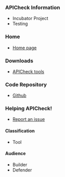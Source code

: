 ### APICheck Information
* Incubator Project
* Testing

### Home
* [Home page](https://bbva.github.io/apicheck/)

### Downloads
* [APICheck tools](https://github.com/BBVA/apicheck/)

### Code Repository
* [Github](https://github.com/BBVA/apicheck/)

### Helping APICheck!
* [Report an issue](https://github.com/BBVA/apicheck/issues)

#### Classification

* <i class="fas fa-tools" style="color:#233e81;"></i> Tool

#### Audience

* <i class="fas fa-toolbox" style="color:#233e81;"></i> Builder
* <i class="fas fa-shield-alt" style="color:#233e81;"></i> Defender
